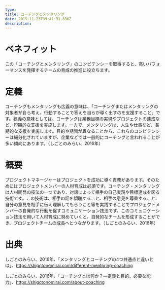 ```yaml
---
type: 　
title: コーチングとメンタリング
date: 2019-11-23T09:41:31.836Z
description:
---
```

# ベネフィット

この「コーチングとメンタリング」のコンピテンシーを取得すると、高いパフォーマンスを発揮するチームの育成の推進に役立ちます。

# 定義

コーチングもメンタリングも広義の意味は、「コーチングまたはメンタリングの対象者が自ら考え、行動することで答えを自らが導く出すのを支援すること」です。狭義の意味としては、コーチングは業務目標の実現やプロジェクトの達成など、短期的な支援を実施します。一方で、メンタリングは、人生や仕事など、長期的な支援を実施します。目的や期間が異なることから、これらのコンピテンシーは細分化されていますが、企業などでは一般的にコーチングと言われることが多い傾向にあります。（しごとのみらい、2016年）

# 概要

プロジェクトマネージャーはプロジェクトを成功に導く責務があります。そのためにはプロジェクトメンバーの人材育成は必須です。コーチング・メンタリングは人材開発の技法の一つであり、対話によって相手の自己実現や目標達成を図る技術です。この技術は、相手の話を傾聴すること、相手の意見を尊重すること、自分の意見を相手に伝え理解してもらうこと等を実践することでプロジェクトメンバーの自発的な行動を促すコミュニケーション技法です。このコミュニケーション技法を用いて人材育成に努めていくと、自発的なチームを形成することができ、プロジェクトチームの成長へとつながります。（しごとのみらい、2016年）

# 出典

しごとのみらい、2016年、「メンタリングとコーチングの4つ共通点と違いとは」、https://shigotonomirai.com/different-mentoring-coaching

しごとのみらい、2016年、「コーチングとは何か？―定義と目的、必要な能力」、https://shigotonomirai.com/about-coaching
